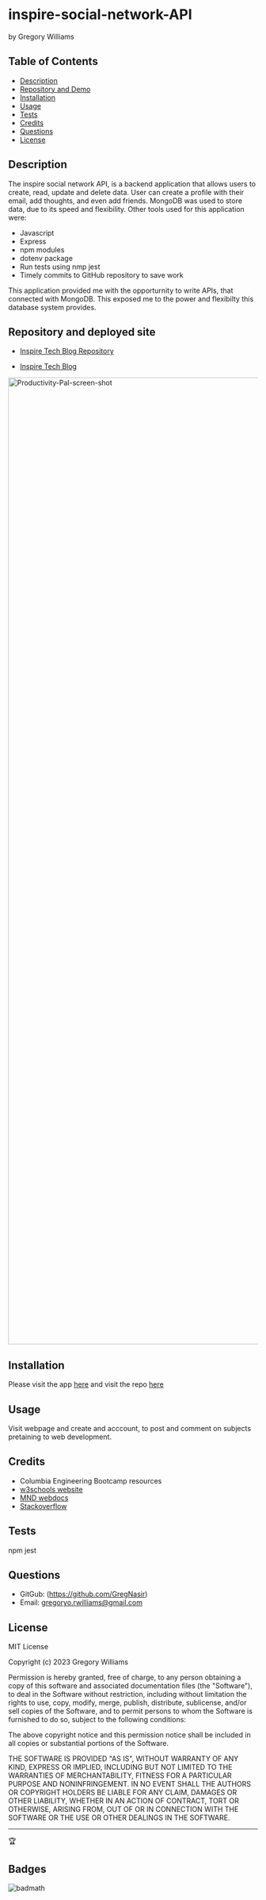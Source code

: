 # inspire-social-network-API
by Gregory Williams

## Table of Contents
* [Description](#description)
* [Repository and Demo](#repository-and-demo)
* [Installation](#installation)
* [Usage](#usage)
* [Tests](#tests)
* [Credits](#credits)
* [Questions](#questions)
* [License](#license)

## Description

The inspire social network API, is a backend application that allows users to create, read, update and delete data. User can create a profile with their email, add thoughts, and even add friends. MongoDB was used to store data, due to its speed and flexibility. Other tools used for this application were:

* Javascript 
* Express
* npm modules
* dotenv package
* Run tests using nmp jest
* Timely commits to GitHub repository to save work

This application provided me with the opporturnity to write APIs, that connected with MongoDB. This exposed me to the power and flexibilty this database system provides.

## Repository and deployed site
* <a href="https://github.com/GregNasir/inspire-tech-blog">Inspire Tech Blog Repository</a>
  
* <a href="https://inspire-tech-blog-9d94a91a774d.herokuapp.com/">Inspire Tech Blog</a>

<img width="1950" alt="Productivity-Pal-screen-shot" src="https://github.com/GregNasir/productivity-pal/assets/63434657/4abe273d-0dbc-4978-afd0-c4dff407f25a">


## Installation

Please visit the app [here](https://productivity-pal-a83731041d87.herokuapp.com/) and visit the repo [here](https://github.com/GregNasir/productivity-pal)

## Usage

Visit webpage and create and acccount, to post and comment on subjects pretaining to web development.

## Credits

* Columbia Engineering Bootcamp resources
* <a href="https://www.w3schools.com/">w3schools website</a>
* <a href="https://developer.mozilla.org/en-US/">MND webdocs</a>
* <a href="https://stackoverflow.com">Stackoverflow</a>

## Tests

npm jest

## Questions

* GitGub: (https://github.com/GregNasir)
* Email: gregoryo.rwilliams@gmail.com

## License

MIT License

Copyright (c) 2023 Gregory Williams

Permission is hereby granted, free of charge, to any person obtaining a copy
of this software and associated documentation files (the "Software"), to deal
in the Software without restriction, including without limitation the rights
to use, copy, modify, merge, publish, distribute, sublicense, and/or sell
copies of the Software, and to permit persons to whom the Software is
furnished to do so, subject to the following conditions:

The above copyright notice and this permission notice shall be included in all
copies or substantial portions of the Software.

THE SOFTWARE IS PROVIDED "AS IS", WITHOUT WARRANTY OF ANY KIND, EXPRESS OR
IMPLIED, INCLUDING BUT NOT LIMITED TO THE WARRANTIES OF MERCHANTABILITY,
FITNESS FOR A PARTICULAR PURPOSE AND NONINFRINGEMENT. IN NO EVENT SHALL THE
AUTHORS OR COPYRIGHT HOLDERS BE LIABLE FOR ANY CLAIM, DAMAGES OR OTHER
LIABILITY, WHETHER IN AN ACTION OF CONTRACT, TORT OR OTHERWISE, ARISING FROM,
OUT OF OR IN CONNECTION WITH THE SOFTWARE OR THE USE OR OTHER DEALINGS IN THE
SOFTWARE.

---

🏆

## Badges

![badmath](https://img.shields.io/github/languages/top/lernantino/badmath)
